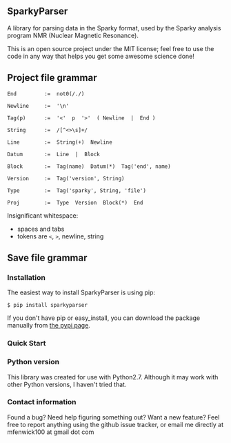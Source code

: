 ## SparkyParser ##

A library for parsing data in the Sparky format, used
by the Sparky analysis program NMR (Nuclear Magnetic Resonance).

This is an open source project under the MIT license; 
feel free to use the code in any way that helps you get
some awesome science done!



## Project file grammar ##

    End         :=  not0(/./)

    Newline     :=  '\n'
    
    Tag(p)      :=  '<'  p  '>'  ( Newline  |  End )

    String      :=  /[^<>\s]+/

    Line        :=  String(+)  Newline

    Datum       :=  Line  |  Block

    Block       :=  Tag(name)  Datum(*)  Tag('end', name)
    
    Version     :=  Tag('version', String)

    Type        :=  Tag('sparky', String, 'file')

    Proj        :=  Type  Version  Block(*)  End

Insignificant whitespace:
 - spaces and tabs
 - tokens are `<`, `>`, newline, string

## Save file grammar ##



### Installation ###

The easiest way to install SparkyParser is using pip:

    $ pip install sparkyparser

If you don't have pip or easy_install, you can download the package
manually from [the pypi page](https://pypi.python.org/pypi/SparkyParser).


### Quick Start ###




### Python version ###

This library was created for use with Python2.7.  Although it may work
with other Python versions, I haven't tried that.

 

### Contact information ###

Found a bug?  Need help figuring something out?  Want a new feature?  Feel free
to report anything using the github issue tracker, or email me directly at
mfenwick100 at gmail dot com
